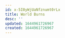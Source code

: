 ```yaml
---
id: x-5I0yWjUaNfznumt0rLx
title: World Burns
desc: ''
updated: 1644961726967
created: 1644961726967
---
```


